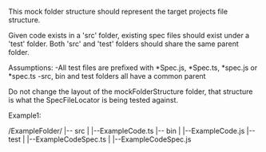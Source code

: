 This mock folder structure should represent the target projects file structure.

Given code exists in a 'src' folder, existing spec files should exist under a 'test' folder. Both 'src' and 'test' folders should share the same parent folder. 

Assumptions:
    -All test files are prefixed with *Spec.js, *Spec.ts, *spec.js or *spec.ts
    -src, bin and test folders all have a common parent

Do not change the layout of the mockFolderStructure folder, that structure is what the SpecFileLocator is being tested against. 

Example1:

/ExampleFolder/
|-- src
|   |--ExampleCode.ts
|-- bin
|   |--ExampleCode.js
|-- test
|   |--ExampleCodeSpec.ts
|   |--ExampleCodeSpec.js

